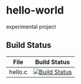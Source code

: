 # hello-world
experimental project

## Build Status

File|Build Status
---|---
hello.c|[![Build Status](https://travis-ci.com/T-Lisa/hello-world.svg?branch=master)](https://travis-ci.com/T-Lisa/hello-world)
